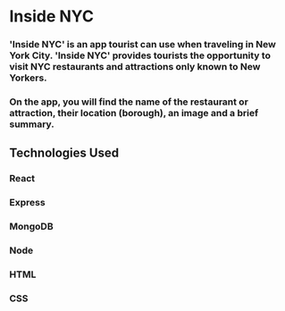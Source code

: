 # Inside NYC
### 'Inside NYC' is an app tourist can use when traveling in New York City. 'Inside NYC' provides tourists the opportunity to visit NYC restaurants and attractions only known to New Yorkers. 
### On the app, you will find the name of the restaurant or attraction, their location (borough), an image and a brief summary.


## Technologies Used
### React
### Express
### MongoDB
### Node
### HTML
### CSS